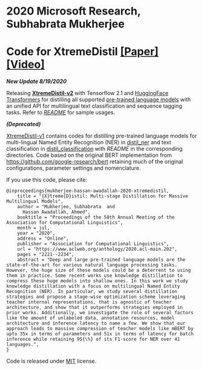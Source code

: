 # 2020 Microsoft Research, Subhabrata Mukherjee
# Code for XtremeDistil [[Paper]](https://www.microsoft.com/en-us/research/publication/xtremedistil/) [[Video]](https://slideslive.com/38929189/xtremedistil-multistage-distillation-for-massive-multilingual-models)

***New Update 8/19/2020***

Releasing [**XtremeDistil-v2**](https://github.com/MSR-LIT/XtremeDistil/tree/master/XtremeDistil-v2) with Tensorflow 2.1 and [HuggingFace Transformers](https://huggingface.co/transformers) for distilling all supported [pre-trained language models](https://huggingface.co/transformers/pretrained_models.html) with an unified API for multilingual text classification and sequence tagging tasks. Refer to [*README*](https://github.com/MSR-LIT/XtremeDistil/tree/master/XtremeDistil-v2) for sample usages.


***(Deprecated)*** 

[XtremeDistil-v1](https://github.com/MSR-LIT/XtremeDistil/tree/master/XtremeDistil-v1) contains codes for distilling pre-trained language models for multi-lingual Named Entity Recognition (NER) in [distil_ner](https://github.com/MSR-LIT/XtremeDistil/tree/master/XtremeDistil-v1/distil_ner) and text classification in [distil_classification](https://github.com/MSR-LIT/XtremeDistil/tree/master/XtremeDistil-v1/distil_classification) with *README* in the corresponding directories. Code based on the original BERT implementation from https://github.com/google-research/bert retaining much of the original configurations, parameter settings and nomenclature.

If you use this code, please cite:
```
@inproceedings{mukherjee-hassan-awadallah-2020-xtremedistil,
    title = "{X}treme{D}istil: Multi-stage Distillation for Massive Multilingual Models",
    author = "Mukherjee, Subhabrata  and
      Hassan Awadallah, Ahmed",
    booktitle = "Proceedings of the 58th Annual Meeting of the Association for Computational Linguistics",
    month = jul,
    year = "2020",
    address = "Online",
    publisher = "Association for Computational Linguistics",
    url = "https://www.aclweb.org/anthology/2020.acl-main.202",
    pages = "2221--2234",
    abstract = "Deep and large pre-trained language models are the state-of-the-art for various natural language processing tasks. However, the huge size of these models could be a deterrent to using them in practice. Some recent works use knowledge distillation to compress these huge models into shallow ones. In this work we study knowledge distillation with a focus on multilingual Named Entity Recognition (NER). In particular, we study several distillation strategies and propose a stage-wise optimization scheme leveraging teacher internal representations, that is agnostic of teacher architecture, and show that it outperforms strategies employed in prior works. Additionally, we investigate the role of several factors like the amount of unlabeled data, annotation resources, model architecture and inference latency to name a few. We show that our approach leads to massive compression of teacher models like mBERT by upto 35x in terms of parameters and 51x in terms of latency for batch inference while retaining 95{\%} of its F1-score for NER over 41 languages.",
}
```

Code is released under [MIT](https://github.com/MSR-LIT/XtremeDistil/blob/master/LICENSE) license.
